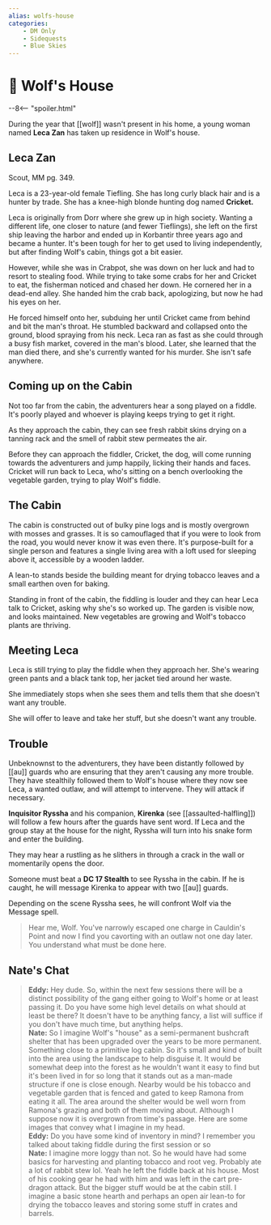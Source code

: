 ```yaml
---
alias: wolfs-house
categories:
    - DM Only
    - Sidequests
    - Blue Skies
---
```

# 🔐 Wolf's House

--8<-- "spoiler.html"

During the year that [[wolf]] wasn't present in his home, a young woman named **Leca Zan** has taken up residence in Wolf's house.

## Leca Zan

Scout, MM pg. 349.

Leca is a 23-year-old female Tiefling. She has long curly black hair and is a hunter by trade. She has a knee-high blonde hunting dog named **Cricket.**

Leca is originally from Dorr where she grew up in high society. Wanting a different life, one closer to nature (and fewer Tieflings), she left on the first ship leaving the harbor and ended up in Korbantir three years ago and became a hunter. It's been tough for her to get used to living independently, but after finding Wolf's cabin, things got a bit easier.

However, while she was in Crabpot, she was down on her luck and had to resort to stealing food. While trying to take some crabs for her and Cricket to eat, the fisherman noticed and chased her down. He cornered her in a dead-end alley. She handed him the crab back, apologizing, but now he had his eyes on her.

He forced himself onto her, subduing her until Cricket came from behind and bit the man's throat. He stumbled backward and collapsed onto the ground, blood spraying from his neck. Leca ran as fast as she could through a busy fish market, covered in the man's blood. Later, she learned that the man died there, and she's currently wanted for his murder. She isn't safe anywhere.

## Coming up on the Cabin

Not too far from the cabin, the adventurers hear a song played on a fiddle. It's poorly played and whoever is playing keeps trying to get it right.

As they approach the cabin, they can see fresh rabbit skins drying on a tanning rack and the smell of rabbit stew permeates the air.

Before they can approach the fiddler, Cricket, the dog, will come running towards the adventurers and jump happily, licking their hands and faces. Cricket will run back to Leca, who's sitting on a bench overlooking the vegetable garden, trying to play Wolf's fiddle.

## The Cabin

The cabin is constructed out of bulky pine logs and is mostly overgrown with mosses and grasses. It is so camouflaged that if you were to look from the road, you would never know it was even there. It's purpose-built for a single person and features a single living area with a loft used for sleeping above it, accessible by a wooden ladder.

A lean-to stands beside the building meant for drying tobacco leaves and a small earthen oven for baking.

Standing in front of the cabin, the fiddling is louder and they can hear Leca talk to Cricket, asking why she's so worked up. The garden is visible now, and looks maintained. New vegetables are growing and Wolf's tobacco plants are thriving.

## Meeting Leca

Leca is still trying to play the fiddle when they approach her. She's wearing green pants and a black tank top, her jacket tied around her waste.

She immediately stops when she sees them and tells them that she doesn't want any trouble.

She will offer to leave and take her stuff, but she doesn't want any trouble.

## Trouble

Unbeknownst to the adventurers, they have been distantly followed by [[au]] guards who are ensuring that they aren't causing any more trouble. They have stealthily followed them to Wolf's house where they now see Leca, a wanted outlaw, and will attempt to intervene. They will attack if necessary.

**Inquisitor Ryssha** and his companion, **Kirenka** (see [[assaulted-halfling]]) will follow a few hours after the guards have sent word. If Leca and the group stay at the house for the night, Ryssha will turn into his snake form and enter the building.

They may hear a rustling as he slithers in through a crack in the wall or momentarily opens the door.

Someone must beat a **DC 17 Stealth** to see Ryssha in the cabin. If he is caught, he will message Kirenka to appear with two [[au]] guards.

Depending on the scene Ryssha sees, he will confront Wolf via the Message spell.

> Hear me, Wolf. You've narrowly escaped one charge in Cauldin's Point and now I find you cavorting with an outlaw not one day later. You understand what must be done here.

## Nate's Chat

> **Eddy:** Hey dude. So, within the next few sessions there will be a distinct possibility of the gang either going to Wolf's home or at least passing it. Do you have some high level details on what should at least be there? It doesn't have to be anything fancy, a list will suffice if you don't have much time, but anything helps.  
> **Nate:** So I imagine Wolf's "house" as a semi-permanent bushcraft shelter that has been upgraded over the years to be more permanent. Something close to a primitive log cabin. So it's small and kind of built into the area using the landscape to help disguise it. It would be somewhat deep into the forest as he wouldn't want it easy to find but it's been lived in for so long that it stands out as a man-made structure if one is close enough. Nearby would be his tobacco and vegetable garden that is fenced and gated to keep Ramona from eating it all. The area around the shelter would be well worn from Ramona's grazing and both of them moving about. Although I suppose now it is overgrown from time's passage. Here are some images that convey what I imagine in my head.  
> **Eddy:** Do you have some kind of inventory in mind? I remember you talked about taking fiddle during the first session or so  
> **Nate:** I imagine more loggy than not. So he would have had some basics for harvesting and planting tobacco and root veg. Probably ate a lot of rabbit stew lol. Yeah he left the fiddle back at his house. Most of his cooking gear he had with him and was left in the cart pre-dragon attack. But the bigger stuff would be at the cabin still. I imagine a basic stone hearth and perhaps an open air lean-to for drying the tobacco leaves and storing some stuff in crates and barrels.
